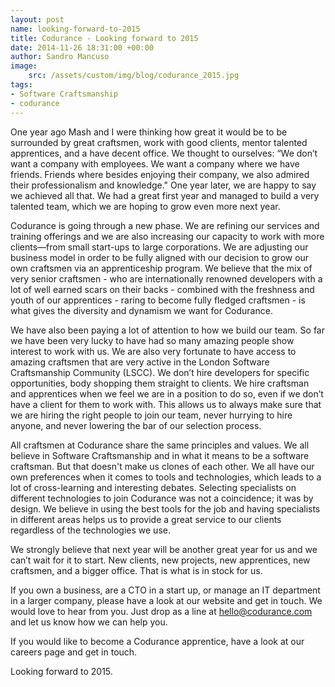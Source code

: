 ```yaml
---
layout: post
name: looking-forward-to-2015
title: Codurance - Looking forward to 2015
date: 2014-11-26 18:31:00 +00:00
author: Sandro Mancuso
image:
    src: /assets/custom/img/blog/codurance_2015.jpg
tags:
- Software Craftsmanship
- codurance
---
```


One year ago Mash and I were thinking how great it would be to be surrounded by great craftsmen, work with good clients, mentor talented apprentices, and a have decent office. We thought to ourselves: “We don’t want a company with employees. We want a company where we have friends. Friends where besides enjoying their company, we also admired their professionalism and knowledge." One year later, we are happy to say we achieved all that. We had a great first year and managed to build a very talented team, which we are hoping to grow even more next year. 

Codurance is going through a new phase. We are refining our services and training offerings and we are also increasing our capacity to work with more clients—from small start-ups to large corporations. We are adjusting our business model in order to be fully aligned with our decision to grow our own craftsmen via an apprenticeship program. We believe that the mix of very senior craftsmen - who are internationally renowned developers with a lot of well earned scars on their backs - combined with the freshness and youth of our apprentices - raring to become fully fledged craftsmen - is what gives the diversity and dynamism we want for Codurance.  

We have also been paying a lot of attention to how we build our team. So far we have been very lucky to have had so many amazing people show interest to work with us. We are also very fortunate to have access to amazing craftsmen that are very active in the London Software Craftsmanship Community (LSCC). We don’t hire developers for specific opportunities, body shopping them straight to clients. We hire craftsman and apprentices when we feel we are in a position to do so, even if we don’t have a client for them to work with. This allows us to always make sure that we are hiring the right people to join our team, never hurrying to hire anyone, and never lowering the bar of our selection process.

All craftsmen at Codurance share the same principles and values. We all believe in Software Craftsmanship and in what it means to be a software craftsman. But that doesn't make us clones of each other. We all have our own preferences when it comes to tools and technologies, which leads to a lot of cross-learning and interesting debates. Selecting specialists on different technologies to join Codurance was not a coincidence; it was by design. We believe in using the best tools for the job and having specialists in different areas helps us to provide a great service to our clients regardless of the technologies we use.

We strongly believe that next year will be another great year for us and we can’t wait for it to start. New clients, new projects, new apprentices, new craftsmen, and a bigger office. That is what is in stock for us.

If you own a business, are a CTO in a start up, or manage an IT department in a larger company, please have a look at our website and get in touch. We would love to hear from you. Just drop as a line at hello@codurance.com and let us know how we can help you.

If you would like to become a Codurance apprentice, have a look at our careers page and get in touch. 

Looking forward to 2015.
